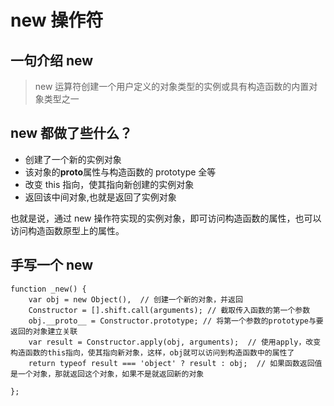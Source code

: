 # new 操作符

## 一句介绍 new

> new 运算符创建一个用户定义的对象类型的实例或具有构造函数的内置对象类型之一

## new 都做了些什么？

- 创建了一个新的实例对象
- 该对象的**proto**属性与构造函数的 prototype 全等
- 改变 this 指向，使其指向新创建的实例对象
- 返回该中间对象,也就是返回了实例对象

也就是说，通过 new 操作符实现的实例对象，即可访问构造函数的属性，也可以访问构造函数原型上的属性。

## 手写一个 new

```
function _new() {
    var obj = new Object(),  // 创建一个新的对象，并返回
    Constructor = [].shift.call(arguments); // 截取传入函数的第一个参数
    obj.__proto__ = Constructor.prototype; // 将第一个参数的prototype与要返回的对象建立关联
    var result = Constructor.apply(obj, arguments);  // 使用apply，改变构造函数的this指向，使其指向新对象，这样，obj就可以访问到构造函数中的属性了
    return typeof result === 'object' ? result : obj;  // 如果函数返回值是一个对象，那就返回这个对象，如果不是就返回新的对象

};

```
